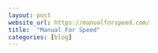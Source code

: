 ```yaml
---
layout: post
website_url: https://manualforspeed.com/
title:  "Manual For Speed"
categories: [blog]
---
```

